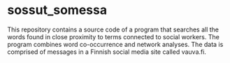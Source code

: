 # sossut_somessa
This repository contains a source code of a program that searches all the words found in close proximity to terms connected to social workers. The program combines word co-occurrence and network analyses. The data is comprised of messages in a Finnish social media site called vauva.fi.
